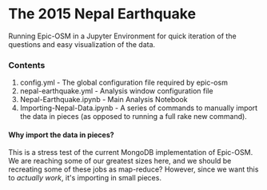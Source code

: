# The 2015 Nepal Earthquake

Running Epic-OSM in a Jupyter Environment for quick iteration of the questions and easy visualization of the data.

### Contents
1. config.yml                 - The global configuration file required by epic-osm
2. nepal-earthquake.yml       - Analysis window configuration file
3. Nepal-Earthquake.ipynb     - Main Analysis Notebook
4. Importing-Nepal-Data.ipynb - A series of commands to manually import the data in pieces (as opposed to running a full rake new command).

#### Why import the data in pieces?
This is a stress test of the current MongoDB implementation of Epic-OSM. We are reaching some of our greatest sizes here, and we should be recreating some of these jobs as map-reduce? However, since we want this to _actually work_, it's importing in small pieces.